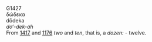 G1427  
δώδεκα  
dōdeka  
*do‘-dek-ah*  
From [1417](g1417) and [1176](g1176) *two* and *ten*, that is, a
*dozen:* - twelve.  

